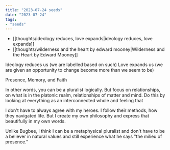 ```yaml
---
title: "2023-07-24 seeds"
date: "2023-07-24"
tags:
- "seeds"
---
```


- [[thoughts/ideology reduces, love expands|ideology reduces, love expands]]
- [[thoughts/wilderness and the heart by edward mooney|Wilderness and the Heart by Edward Mooney]]

Ideology reduces us (we are labelled based on such)
Love expands us (we are given an opportunity to change become more than we seem to be)

Presence, Memory, and Faith

In other words, you can be a pluralist logically. But focus on relationships, on what is in the platonic realm, relationships of matter and mind. Do this by looking at everything as an interconnected whole and feeling that

I don't have to always agree with my heroes. I follow their methods, how they navigated life. But I create my own philosophy and express that beautifully in my own words.

Unlike Bugbee, I think I can be a metaphysical pluralist and don't have to be a believer in natural values and still experience what he says "the milieu of presence."